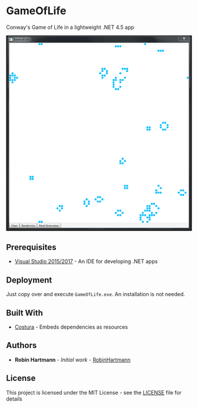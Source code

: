 # GameOfLife

Conway's Game of Life in a lightweight .NET 4.5 app

![Main Window](docs/images/readme-main-window.png)

## Prerequisites

* [Visual Studio 2015/2017](https://www.visualstudio.com/de/vs/) - An IDE for developing .NET apps

## Deployment

Just copy over and execute `GameOfLife.exe`. An installation is not needed.

## Built With

* [Costura](https://github.com/Fody/Costura) - Embeds dependencies as resources

## Authors

* **Robin Hartmann** - *Initial work* - [RobinHartmann](https://github.com/RobinHartmann)

## License

This project is licensed under the MIT License - see the [LICENSE](LICENSE) file for details
